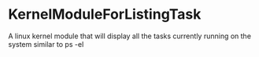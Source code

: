 # KernelModuleForListingTask
A linux kernel module that will display all the tasks currently running on the system similar to ps -el
